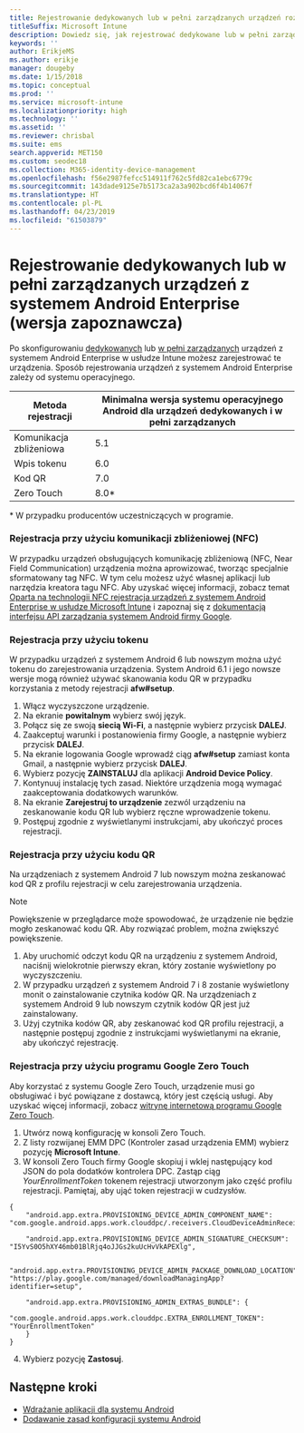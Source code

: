 ```yaml
---
title: Rejestrowanie dedykowanych lub w pełni zarządzanych urządzeń rozwiązania Android Enterprise w usłudze Intune
titleSuffix: Microsoft Intune
description: Dowiedz się, jak rejestrować dedykowane lub w pełni zarządzane urządzenia z systemem Android Enterprise w usłudze Intune.
keywords: ''
author: ErikjeMS
ms.author: erikje
manager: dougeby
ms.date: 1/15/2018
ms.topic: conceptual
ms.prod: ''
ms.service: microsoft-intune
ms.localizationpriority: high
ms.technology: ''
ms.assetid: ''
ms.reviewer: chrisbal
ms.suite: ems
search.appverid: MET150
ms.custom: seodec18
ms.collection: M365-identity-device-management
ms.openlocfilehash: f56e2987fefcc514911f762c5fd82ca1ebc6779c
ms.sourcegitcommit: 143dade9125e7b5173ca2a3a902bcd6f4b14067f
ms.translationtype: HT
ms.contentlocale: pl-PL
ms.lasthandoff: 04/23/2019
ms.locfileid: "61503879"
---
```

# <a name="enroll-your-android-enterprise-dedicated-devices-or-fully-managed-devices-preview"></a>Rejestrowanie dedykowanych lub w pełni zarządzanych urządzeń z systemem Android Enterprise (wersja zapoznawcza)

Po skonfigurowaniu [dedykowanych](android-kiosk-enroll.md) lub [w pełni zarządzanych](android-fully-managed-enroll.md) urządzeń z systemem Android Enterprise w usłudze Intune możesz zarejestrować te urządzenia. Sposób rejestrowania urządzeń z systemem Android Enterprise zależy od systemu operacyjnego.

| Metoda rejestracji | Minimalna wersja systemu operacyjnego Android dla urządzeń dedykowanych i w pełni zarządzanych |
| ----- | ----- |
| Komunikacja zbliżeniowa | 5.1 |
| Wpis tokenu | 6.0 |
| Kod QR | 7.0 |
| Zero Touch  | 8.0\* |

\* W przypadku producentów uczestniczących w programie.

### <a name="enroll-by-using-near-field-communication-nfc"></a>Rejestracja przy użyciu komunikacji zbliżeniowej (NFC)

W przypadku urządzeń obsługujących komunikację zbliżeniową (NFC, Near Field Communication) urządzenia można aprowizować, tworząc specjalnie sformatowany tag NFC. W tym celu możesz użyć własnej aplikacji lub narzędzia kreatora tagu NFC. Aby uzyskać więcej informacji, zobacz temat [Oparta na technologii NFC rejestracja urządzeń z systemem Android Enterprise w usłudze Microsoft Intune](https://blogs.technet.microsoft.com/cbernier/2018/10/15/nfc-based-android-enterprise-device-enrollment-with-microsoft-intune/) i zapoznaj się z [dokumentacją interfejsu API zarządzania systemem Android firmy Google](https://developers.google.com/android/management/provision-device#nfc_method).

### <a name="enroll-by-using-a-token"></a>Rejestracja przy użyciu tokenu

W przypadku urządzeń z systemem Android 6 lub nowszym można użyć tokenu do zarejestrowania urządzenia. System Android 6.1 i jego nowsze wersje mogą również używać skanowania kodu QR w przypadku korzystania z metody rejestracji **afw#setup**.

1. Włącz wyczyszczone urządzenie.
2. Na ekranie **powitalnym** wybierz swój język.
3. Połącz się ze swoją **siecią Wi-Fi**, a następnie wybierz przycisk **DALEJ**.
4. Zaakceptuj warunki i postanowienia firmy Google, a następnie wybierz przycisk **DALEJ**.
5. Na ekranie logowania Google wprowadź ciąg **afw#setup** zamiast konta Gmail, a następnie wybierz przycisk **DALEJ**.
6. Wybierz pozycję **ZAINSTALUJ** dla aplikacji **Android Device Policy**.
7. Kontynuuj instalację tych zasad.  Niektóre urządzenia mogą wymagać zaakceptowania dodatkowych warunków. 
8. Na ekranie **Zarejestruj to urządzenie** zezwól urządzeniu na zeskanowanie kodu QR lub wybierz ręczne wprowadzenie tokenu.
9. Postępuj zgodnie z wyświetlanymi instrukcjami, aby ukończyć proces rejestracji. 

### <a name="enroll-by-using-a-qr-code"></a>Rejestracja przy użyciu kodu QR

Na urządzeniach z systemem Android 7 lub nowszym można zeskanować kod QR z profilu rejestracji w celu zarejestrowania urządzenia.

> [!Note]
> Powiększenie w przeglądarce może spowodować, że urządzenie nie będzie mogło zeskanować kodu QR. Aby rozwiązać problem, można zwiększyć powiększenie.

1. Aby uruchomić odczyt kodu QR na urządzeniu z systemem Android, naciśnij wielokrotnie pierwszy ekran, który zostanie wyświetlony po wyczyszczeniu.
2. W przypadku urządzeń z systemem Android 7 i 8 zostanie wyświetlony monit o zainstalowanie czytnika kodów QR. Na urządzeniach z systemem Android 9 lub nowszym czytnik kodów QR jest już zainstalowany.
3. Użyj czytnika kodów QR, aby zeskanować kod QR profilu rejestracji, a następnie postępuj zgodnie z instrukcjami wyświetlanymi na ekranie, aby ukończyć rejestrację.

### <a name="enroll-by-using-google-zero-touch"></a>Rejestracja przy użyciu programu Google Zero Touch

Aby korzystać z systemu Google Zero Touch, urządzenie musi go obsługiwać i być powiązane z dostawcą, który jest częścią usługi.  Aby uzyskać więcej informacji, zobacz [witrynę internetową programu Google Zero Touch](https://www.android.com/enterprise/management/zero-touch/). 

1. Utwórz nową konfigurację w konsoli Zero Touch.
2. Z listy rozwijanej EMM DPC (Kontroler zasad urządzenia EMM) wybierz pozycję **Microsoft Intune**.
3. W konsoli Zero Touch firmy Google skopiuj i wklej następujący kod JSON do pola dodatków kontrolera DPC. Zastąp ciąg *YourEnrollmentToken* tokenem rejestracji utworzonym jako część profilu rejestracji. Pamiętaj, aby ująć token rejestracji w cudzysłów.

```
{ 
    "android.app.extra.PROVISIONING_DEVICE_ADMIN_COMPONENT_NAME": "com.google.android.apps.work.clouddpc/.receivers.CloudDeviceAdminReceiver", 

    "android.app.extra.PROVISIONING_DEVICE_ADMIN_SIGNATURE_CHECKSUM": "I5YvS0O5hXY46mb01BlRjq4oJJGs2kuUcHvVkAPEXlg", 

    "android.app.extra.PROVISIONING_DEVICE_ADMIN_PACKAGE_DOWNLOAD_LOCATION": "https://play.google.com/managed/downloadManagingApp?identifier=setup", 

    "android.app.extra.PROVISIONING_ADMIN_EXTRAS_BUNDLE": { 
        "com.google.android.apps.work.clouddpc.EXTRA_ENROLLMENT_TOKEN": "YourEnrollmentToken" 
    } 
} 
```
4. Wybierz pozycję **Zastosuj**.


## <a name="next-steps"></a>Następne kroki
- [Wdrażanie aplikacji dla systemu Android](apps-deploy.md)
- [Dodawanie zasad konfiguracji systemu Android](device-profiles.md)

